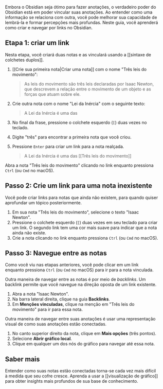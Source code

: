 Embora o Obsidian seja ótimo para fazer anotações, o verdadeiro poder do Obsidian está em poder vincular suas anotações. Ao entender como uma informação se relaciona com outra, você pode melhorar sua capacidade de lembrá-la e formar percepções mais profundas. Neste guia, você aprenderá como criar e navegar por links no Obsidian.

## Etapa 1: criar um link

Nesta etapa, você criará duas notas e as vinculará usando a \[\[sintaxe de colchetes duplos\]\].

1. [[Crie sua primeira nota|Criar uma nota]] com o nome "Três leis do movimento":

    > As leis do movimento são três leis declaradas por Isaac Newton, que descrevem a relação entre o movimento de um objeto e as forças que atuam sobre ele.

2. Crie outra nota com o nome "Lei da Inércia" com o seguinte texto:

    > A Lei da Inércia é uma das

3. No final da frase, pressione o colchete esquerdo (`[`) duas vezes no teclado.
4. Digite "três" para encontrar a primeira nota que você criou.
5. Pressione `Enter` para criar um link para a nota realçada.

    > A Lei da Inércia é uma das \[\[Três leis do movimento\]\]

Abra a nota "Três leis do movimento" clicando no link enquanto pressiona `Ctrl` (ou `Cmd` no macOS).

## Passo 2: Crie um link para uma nota inexistente

Você pode criar links para notas que ainda não existem, para quando quiser aprofundar um tópico posteriormente.

1. Em sua nota "Três leis do movimento", selecione o texto "Isaac Newton".
2. Pressione o colchete esquerdo (`[`) duas vezes em seu teclado para criar um link. O segundo link tem uma cor mais suave para indicar que a nota ainda não existe.
3. Crie a nota clicando no link enquanto pressiona `Ctrl` (ou `Cmd` no macOS).

## Passo 3: Navegue entre as notas

Como você viu nas etapas anteriores, você pode clicar em um link enquanto pressiona `Ctrl` (ou `Cmd` no macOS) para ir para a nota vinculada.

Outra maneira de navegar entre as notas é por meio de _backlinks_. Um backlink permite que você navegue na direção oposta de um link existente.

1. Abra a nota "Isaac Newton".
2. Na barra lateral direita, clique na guia **Backlinks**.
3. Em **Menções vinculadas**, clique na menção em "Três leis do movimento" para ir para essa nota.

Outra maneira de navegar entre suas anotações é usar uma representação visual de como suas anotações estão conectadas.

1. No canto superior direito da nota, clique em **Mais opções** (três pontos).
2. Selecione **Abrir gráfico local**.
3. Clique em qualquer um dos nós do gráfico para navegar até essa nota.

## Saber mais

Entender como suas notas estão conectadas torna-se cada vez mais difícil à medida que seu cofre cresce. Aprenda a usar a [[visualização de gráfico]] para obter insights mais profundos de sua base de conhecimento.